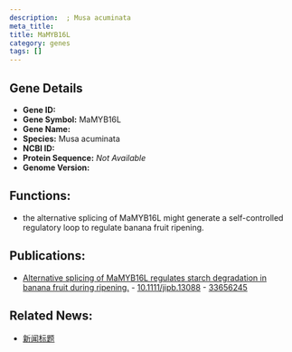 ```yaml
---
description:  ; Musa acuminata
meta_title:
title: MaMYB16L
category: genes
tags: []
---
```


## Gene Details
- **Gene ID:**	[](https://www.maizegdb.org/gene_center/gene/)
- **Gene Symbol:** MaMYB16L
- **Gene Name:** 
- **Species:** Musa acuminata
- **NCBI ID:** [  ]()
- **Protein Sequence:** *Not Available*
- **Genome Version:** []()

## Functions:
   - the alternative splicing of MaMYB16L might generate a self-controlled regulatory loop to regulate banana fruit ripening.

## Publications:
   - [Alternative splicing of MaMYB16L regulates starch degradation in banana fruit during ripening.]( https://onlinelibrary.wiley.com/doi/10.1111/jipb.13088 ) - [10.1111/jipb.13088]( https://onlinelibrary.wiley.com/doi/10.1111/jipb.13088 ) - [33656245](https://pubmed.ncbi.nlm.nih.gov/33656245/)

## Related News:
   - [新闻标题](https://mp.weixin.qq.com/s?__biz=Mzg3MDEwNDEyMg==&mid=2247506165&idx=6&sn=4f45eeb4b6ccb28a7e8b86274304226c&chksm=ce9075a0f9e7fcb60f30901ea1b2fe6a8eeffa84d138d1f617eaeb54817bec650241eb200fa1&scene=27#wechat_redirect)
